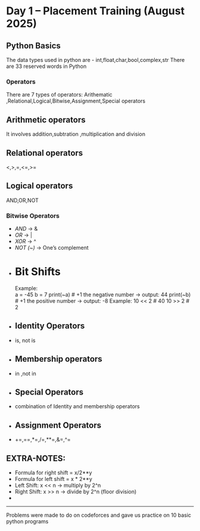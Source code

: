 # Day 1 – Placement Training (August 2025)

## Python Basics
The data types used in python are - int,float,char,bool,complex,str
There are 33 reserved words in Python
### 0perators
There are 7 types of operators:
Arithematic ,Relational,Logical,Bitwise,Assignment,Special operators 
## Arithmetic operators
It involves addition,subtration ,multiplication and division
## Relational operators
<,>,=,<=,>=
## Logical operators
AND,OR,NOT
### Bitwise Operators
- *AND* → &
- *OR* → |
- *XOR* → ^
- *NOT (~)* → One’s complement
- # Bit Shifts
  Example:  
  a = -45
  b = 7
  print(~a)  # +1 the negative number → output: 44
  print(~b)  # +1 the positive number → output: -8
  Example:
   10 << 2  # 40
   10 >> 2  # 2
- ## Identity Operators
- is, not is
- ## Membership operators
- in ,not in
- ## Special Operators
- combination of Identity and membership operators
- ## Assignment Operators
- +=,==,*=,/=,**=,&=,^=

## EXTRA-NOTES:
- Formula for right shift = x/2**y
- Formula for left shift = x * 2**y
- Left Shift: x << n → multiply by 2^n
- Right Shift: x >> n → divide by 2^n (floor division)
-








---



Problems were made to do on codeforces and gave us practice on 10 basic python programs





